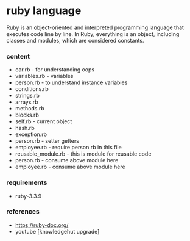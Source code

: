 # ruby language
Ruby is an object-oriented and interpreted programming language that executes code line by line. In Ruby, everything is an object, including classes and modules, which are considered constants.

### content
- car.rb - for understanding oops
- variables.rb - variables
- person.rb - to understand instance variables
- conditions.rb
- strings.rb
- arrays.rb
- methods.rb
- blocks.rb
- self.rb - current object
- hash.rb
- exception.rb
- person.rb - setter getters
- employee.rb - require person.rb in this file
- reusable_module.rb - this is module for reusable code
- person.rb - consume above module here
- employee.rb - consume above module here

### requirements
- ruby-3.3.9

### references
- https://ruby-doc.org/
- youtube [knowledgehut upgrade]